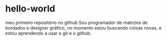 # hello-world
meu primeiro repositório no github
Sou programador de matrizes de bordados e designer gráfico, no momento estou buscando coisas novas, e estou aprendendo a usar o git e o github. 
